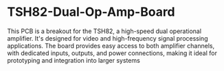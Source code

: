 # TSH82-Dual-Op-Amp-Board
This PCB is a breakout for the TSH82, a high-speed dual operational amplifier. It's designed for video and high-frequency signal processing applications. The board provides easy access to both amplifier channels, with dedicated inputs, outputs, and power connections, making it ideal for prototyping and integration into larger systems
